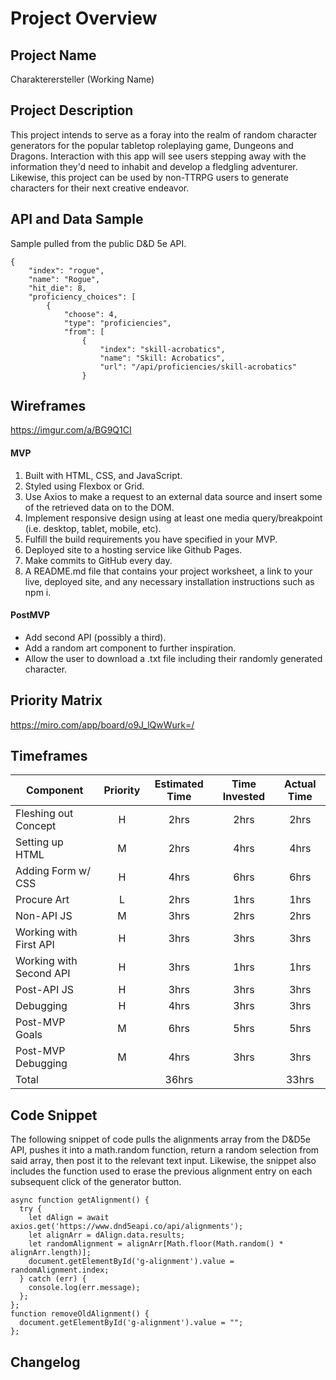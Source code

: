 # Project Overview

## Project Name

Charakterersteller (Working Name)

## Project Description

This project intends to serve as a foray into the realm of random character generators for the popular tabletop roleplaying game, Dungeons and Dragons. Interaction with this app will see users stepping away with the information they'd need to inhabit and develop a fledgling adventurer. Likewise, this project can be used by non-TTRPG users to generate characters for their next creative endeavor.

## API and Data Sample

Sample pulled from the public D&D 5e API.
```
{
	"index": "rogue",
	"name": "Rogue",
	"hit_die": 8,
	"proficiency_choices": [
		{
			"choose": 4,
			"type": "proficiencies",
			"from": [
				{
					"index": "skill-acrobatics",
					"name": "Skill: Acrobatics",
					"url": "/api/proficiencies/skill-acrobatics"
				}
```

## Wireframes

https://imgur.com/a/BG9Q1CI

#### MVP 

1. Built with HTML, CSS, and JavaScript.
2. Styled using Flexbox or Grid.
3. Use Axios to make a request to an external data source and insert some of the retrieved data on to the DOM.
4. Implement responsive design using at least one media query/breakpoint (i.e. desktop, tablet, mobile, etc).
5. Fulfill the build requirements you have specified in your MVP.
6. Deployed site to a hosting service like Github Pages.
7. Make commits to GitHub every day.
8. A README.md file that contains your project worksheet, a link to your live, deployed site, and any necessary installation instructions such as npm i.

#### PostMVP  

- Add second API (possibly a third).
- Add a random art component to further inspiration.
- Allow the user to download a .txt file including their randomly generated character.

## Priority Matrix

https://miro.com/app/board/o9J_lQwWurk=/

## Timeframes

| Component | Priority | Estimated Time | Time Invested | Actual Time |
| --- | :---: |  :---: | :---: | :---: |
| Fleshing out Concept | H | 2hrs| 2hrs | 2hrs |
| Setting up HTML | M | 2hrs | 4hrs | 4hrs |
| Adding Form w/ CSS | H | 4hrs | 6hrs | 6hrs |
| Procure Art | L | 2hrs | 1hrs | 1hrs |
| Non-API JS | M | 3hrs | 2hrs | 2hrs |
| Working with First API | H | 3hrs | 3hrs | 3hrs |
| Working with Second API | H | 3hrs | 1hrs | 1hrs |
| Post-API JS | H | 3hrs | 3hrs | 3hrs |
| Debugging | H | 4hrs | 3hrs | 3hrs |
| Post-MVP Goals | M | 6hrs | 5hrs | 5hrs |
| Post-MVP Debugging | M | 4hrs | 3hrs | 3hrs |
| Total |  | 36hrs |  | 33hrs |

## Code Snippet

The following snippet of code pulls the alignments array from the D&D5e API, pushes it into a math.random function, return a random selection from said array, then post it to the relevant text input. Likewise, the snippet also includes the function used to erase the previous alignment entry on each subsequent click of the generator button.

```
async function getAlignment() {
  try {
    let dAlign = await axios.get('https://www.dnd5eapi.co/api/alignments');
    let alignArr = dAlign.data.results;
    let randomAlignment = alignArr[Math.floor(Math.random() * alignArr.length)];
    document.getElementById('g-alignment').value = randomAlignment.index;
  } catch (err) {
    console.log(err.message);
  };
};
function removeOldAlignment() {
  document.getElementById('g-alignment').value = "";
};
```

## Changelog

